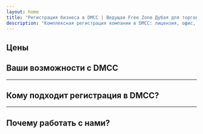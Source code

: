 ```yaml
---
layout: home
title: "Регистрация бизнеса в DMCC | Ведущая Free Zone Дубая для торговли и экспорта"
description: "Комплексная регистрация компании в DMCC: лицензия, офис, визы, банковский счет. Профессиональная поддержка с гарантированным результатом."
---
```


<!-- text="Сфокусируйтесь на росте — позвольте iMind решить языковые вопросы." -->
<!-- text="Классы занимают годы; iMind обеспечивает понимание в реальном времени уже сегодня на любом языке." -->
<!-- text="Инвестируйте в рост, а не в проблемы с переводом. iMind переводит, пока вы развиваетесь." -->
<!-- <AuthButton text="Попробовать демо →" buttonClass="brand"/> -->

<HeroSection
title="Регистрация бизнеса в **DMCC** Free Zone"
text="Готовые решения для торговли, логистики, сырьевых товаров и международных бизнес-операций">

</HeroSection>

## Цены

<PricingPlans :plans="[
  {
    title: 'Заказать услугу напрямую в DMCC',
    details: '**29 205** AED  **17** дней',
    items: [
      'Прямой доступ без посредников',
      'Без дополнительных сборов',
      'Без комиссий'
    ],
    linkText: 'Заказать напрямую',
    linkHref: '/guide/use-cases#negotiations',
    bullet: '💬'
  },
  {
    title: 'Выберите наш план **Стандарт** с экспертным сопровождением',
    details: '**36 555** AED  **17** дней',
    items: [
      'Экономия времени',
      'Предсказуемый результат',
      'Персональная поддержка эксперта',
      'Транспорт бизнес-класса до мест оказания услуг',
      'Минимальное участие с вашей стороны'
    ],
    linkText: 'Заказать у эксперта',
    linkHref: '/guide/use-cases#operations',
    bullet: '⚡︎'
  },
  {
    title: 'Выберите наш **Премиум** план для обслуживания **высшего уровня**',
    details: '**42 055** AED  **15** дней',
    items: [
      'VIP-встреча в аэропорту для одного человека',
      'Трансферы премиум-класса аэропорт-отель-аэропорт',
      'Ускоренное VIP-оформление',
      'Гарантированный результат',
      'Персональный эксперт доступен 24/7',
      'Транспорт премиум-класса до мест оказания услуг',
      'Минимальное участие с вашей стороны'
    ],
    linkText: 'Заказать у эксперта',
    linkHref: '/guide/use-cases#operations',
    bullet: '💰'
  }
]" />

## Ваши возможности с DMCC

<FeatureBlock :card="{
  title: 'Полный спектр услуг по регистрации компании в DMCC',
  details: 'От лицензирования до виз и банковских счетов — мы берем на себя весь процесс.',
  items: [
    '⚡︎ Торговая, сервисная или консалтинговая лицензия выдается в течение 5-7 рабочих дней.',
    '✧ Офисное помещение или flexi-desk в JLT (Jumeirah Lake Towers).',
    '✧ Резидентские визы ОАЭ для владельцев и сотрудников (срок действия 2 года).',
    '✧ Помощь в открытии корпоративных банковских счетов в ОАЭ.',
  ],
  link: '/guide/dmcc-setup-process',
  src: {
    light: '/content/iStock-1366951573.jpg',
    dark: '/content/iStock-1366951573.jpg',
  },
  inversion: false
}" />

<FeatureBlock :card="{
  title: 'Почему DMCC №1 в мировой торговле',
  details: 'Фри зона с прочной международной репутацией, которой доверяют партнеры в ЕС, США и Азии.',
  items: [
    '⚡︎ Сильный деловой имидж: DMCC — лучший выбор для торговых компаний.',
    '✧ 100% иностранное владение — локальный партнер не требуется.',
    '✧ Упрощенные процедуры экспорта, сертификации и логистическая поддержка.',
    '✧ Широкий спектр лицензий — от торговли золотом до IT-услуг.',
  ],
  link: '/guide/why-dmcc',
  src: {
    light: '/content/iStock-1366951573.jpg',
    dark: '/content/iStock-1366951573.jpg',
  },
  inversion: true
}" />

<FeatureBlock :card="{
  title: 'Гарантированное соответствие и снижение рисков',
  details: 'Полное соответствие нормам ОАЭ и международным стандартам.',
  items: [
    '⚡︎ Подготовка KYC и корпоративных документов.',
    '✧ Поддержка в соответствии требованиям AML/CFT ОАЭ [official source](https://u.ae/en/information-and-services/business/anti-money-laundering).',
    '✧ Помощь с регистрацией VAT, ESR и UBO.',
    '✧ Постоянная юридическая поддержка вашего бизнеса после регистрации.',
  ],
  link: '/guide/compliance-support',
  src: {
    light: '/content/iStock-1366951573.jpg',
    dark: '/content/iStock-1366951573.jpg',
  },
  inversion: false
}" />

---

## Кому подходит регистрация в DMCC?

<FeatureCards :features="[
  {
    title: 'Компании по импорту-экспорту',
    details: 'Для бизнеса, работающего с Китаем, Индией, Европой и Ближним Востоком.',
    items: [
      'Упрощенные процессы заключения контрактов и сертификации.',
      'Налогово-эффективная торговля через ОАЭ.',
      'Надежная репутация среди международных клиентов.',
    ],
    linkText: 'Learn more',
    link: '/guide/dmcc-use-cases#import-export'
  },
  {
    title: 'Ювелирный бизнес и торговля сырьевыми товарами',
    details: 'Для торговли золотом, бриллиантами, металлами, кофе, чаем и зерном.',
    items: [
      'Специализированные лицензии DMCC для драгоценных металлов и сырьевых товаров.',
      'Поддержка в оформлении экспортной документации и сертификатов.',
      'Эффективная логистика через JAFZA и DP World.',
    ],
    linkText: 'Explore solutions',
    link: '/guide/dmcc-use-cases#commodities'
  },
  {
    title: 'Технологические компании',
    details: 'SaaS, цифровой маркетинг, разработка ПО для международных клиентов.',
    items: [
      'Престижный адрес в free zone для вашей штаб-квартиры.',
      'Оптимизированная налоговая структура с преимуществами ОАЭ.',
      'Доступ к рынкам GCC и MENA с лицензией DMCC.',
    ],
    linkText: 'View case studies',
    link: '/guide/dmcc-use-cases#it-business'
  }
]" />

---

## Почему работать с нами?

<FeatureBlock :card="{
  title: 'Экспертная поддержка от лицензии до первого контракта',
  details: 'С более чем 7-летним опытом мы специализируемся на создании компаний в DMCC для торгового и экспортного бизнеса. Наша юридическая команда обеспечивает плавный и соответствующий нормам процесс от начала до конца.',
  items: [
    '✧ Прозрачное ценообразование с фиксированными пакетами.',
    '✧ Персональный менеджер и юридический консультант по вашему делу.',
    '✧ Подтвержденный опыт работы с DMCC и банками ОАЭ.',
  ],
  link: '/guide/our-services',
  src: {
    light: '/content/iStock-1366951573.jpg',
    dark: '/content/iStock-1366951573.jpg',
  },
  inversion: true
}" />

<AuthButton text="Получить бесплатную консультацию →" buttonClass="brand"/>
